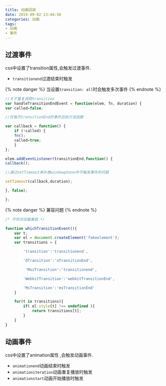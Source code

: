 ```yaml
---
title: 动画回调
date: 2019-09-02 13:44:56
categories: 动画
tags: 
- 动画
- 事件
---
```

## 过渡事件
css中设置了transition属性,会触发过渡事件.
- `transitionend`过渡结束时触发

{% note danger %}
当设置`transition: all`时会触发多次事件
{% endnote %}
```js
//关于重复调用transition
var handleTransitionEndEvent = function(elem, fn, duration) {
var called=false;

//在每次transitionEnd的事件后执行该函数

var callback = function() {
    if (!called) {
    fn();
    called=true;
    }
};

elem.addEventListener(transitionEnd,function() {
callback();

//通过setTimeout来补救windowphone中不触发事件的问题

setTimeout(callback,duration);

}, false);

};
```
{% note danger %}
兼容问题
{% endnote %}
```js
/* 不同浏览器兼容 */

function whichTransitionEvent(){
    var t;
    var el = document.createElement('fakeelement');
    var transitions = {

        'transition':'transitionend',

        'OTransition':'oTransitionEnd',

         'MozTransition':'transitionend',

        'WebkitTransition':'webkitTransitionEnd',

        'MsTransition':'msTransitionEnd'
    }

    for(t in transitions){
        if( el.style[t] !== undefined ){
            return transitions[t];
        }
    }
}
```

## 动画事件
css中设置了animation属性 ,会触发动画事件.
- `animationend`动画结束时触发
- `animationiteration`动画重复播放时触发
- `animationstart`动画开始播放时触发
